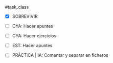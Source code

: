 #task_class
- [x] SOBREVIVIR
- [ ] CYA: Hacer apuntes
- [ ] CYA: Hacer ejercicios
- [ ] EST: Hacer apuntes
- [ ] PRÁCTICA | IA: Comentar y separar en ficheros

